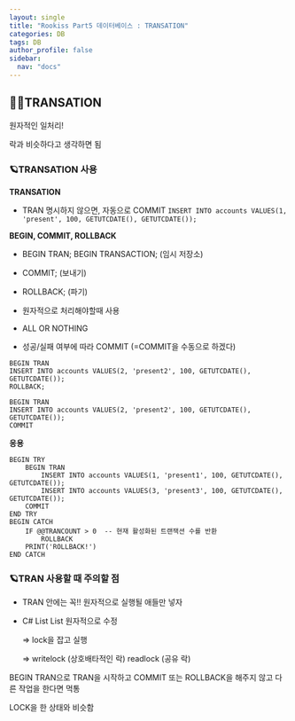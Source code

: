 ```yaml
---
layout: single
title: "Rookiss Part5 데이터베이스 : TRANSATION"
categories: DB
tags: DB
author_profile: false
sidebar:
  nav: "docs"
---
```



## 🙇‍♀️TRANSATION


원자적인 일처리!

락과 비슷하다고 생각하면 됨


### 🪐TRANSATION 사용


**TRANSATION**


* TRAN 명시하지 않으면, 자동으로 COMMIT
`INSERT INTO accounts VALUES(1, 'present', 100, GETUTCDATE(), GETUTCDATE());`



**BEGIN, COMMIT, ROLLBACK**


* BEGIN TRAN; BEGIN TRANSACTION; (임시 저장소)
* COMMIT; (보내기)
* ROLLBACK; (파기)

* 원자적으로 처리해야할때 사용
* ALL OR NOTHING

* 성공/실패 여부에 따라 COMMIT (=COMMIT을 수동으로 하겠다)
```
BEGIN TRAN
INSERT INTO accounts VALUES(2, 'present2', 100, GETUTCDATE(), GETUTCDATE());
ROLLBACK;
```

```
BEGIN TRAN
INSERT INTO accounts VALUES(2, 'present2', 100, GETUTCDATE(), GETUTCDATE());
COMMIT
```


**응용**

```
BEGIN TRY
	BEGIN TRAN
		INSERT INTO accounts VALUES(1, 'present1', 100, GETUTCDATE(), GETUTCDATE());
		INSERT INTO accounts VALUES(3, 'present3', 100, GETUTCDATE(), GETUTCDATE());
	COMMIT
END TRY
BEGIN CATCH
	IF @@TRANCOUNT > 0  -- 현재 활성화된 트랜잭션 수를 반환
		ROLLBACK
	PRINT('ROLLBACK!')
END CATCH
```

  
### 🪐TRAN 사용할 때 주의할 점


* TRAN 안에는 꼭!! 원자적으로 실행될 애들만 넣자
* C# List<Player> List<Salary> 원자적으로 수정
  
  => lock을 잡고 실행
  
  => writelock (상호배타적인 락) readlock (공유 락)
 

BEGIN TRAN으로 TRAN을 시작하고 COMMIT 또는 ROLLBACK을 해주지 않고 다른 작업을 한다면 먹통

LOCK을 한 상태와 비슷함

  
  
